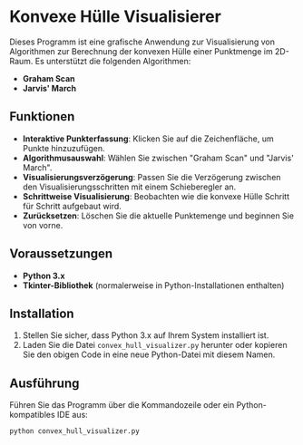 # Konvexe Hülle Visualisierer

Dieses Programm ist eine grafische Anwendung zur Visualisierung von Algorithmen zur Berechnung der konvexen Hülle einer Punktmenge im 2D-Raum. Es unterstützt die folgenden Algorithmen:

- **Graham Scan**
- **Jarvis' March**

## Funktionen

- **Interaktive Punkterfassung**: Klicken Sie auf die Zeichenfläche, um Punkte hinzuzufügen.
- **Algorithmusauswahl**: Wählen Sie zwischen "Graham Scan" und "Jarvis' March".
- **Visualisierungsverzögerung**: Passen Sie die Verzögerung zwischen den Visualisierungsschritten mit einem Schieberegler an.
- **Schrittweise Visualisierung**: Beobachten wie die konvexe Hülle Schritt für Schritt aufgebaut wird.
- **Zurücksetzen**: Löschen Sie die aktuelle Punktemenge und beginnen Sie von vorne.

## Voraussetzungen

- **Python 3.x**
- **Tkinter-Bibliothek** (normalerweise in Python-Installationen enthalten)

## Installation

1. Stellen Sie sicher, dass Python 3.x auf Ihrem System installiert ist.
2. Laden Sie die Datei `convex_hull_visualizer.py` herunter oder kopieren Sie den obigen Code in eine neue Python-Datei mit diesem Namen.

## Ausführung

Führen Sie das Programm über die Kommandozeile oder ein Python-kompatibles IDE aus:

```bash
python convex_hull_visualizer.py
```

